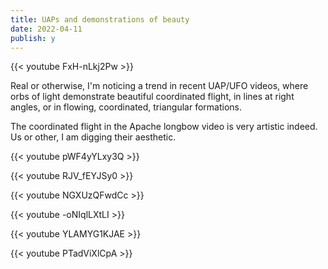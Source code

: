 ```yaml
---
title: UAPs and demonstrations of beauty
date: 2022-04-11
publish: y
---
```


{{< youtube FxH-nLkj2Pw >}}

Real or otherwise, I'm noticing a trend in recent UAP/UFO videos, where orbs of light demonstrate beautiful coordinated flight, in lines at right angles, or in flowing, coordinated, triangular formations.   

The coordinated flight in the Apache longbow video is very artistic indeed.   Us or other, I am digging their aesthetic. 

{{< youtube pWF4yYLxy3Q >}}

{{< youtube RJV_fEYJSy0 >}}

{{< youtube NGXUzQFwdCc >}}

{{< youtube -oNIqlLXtLI >}}

{{< youtube YLAMYG1KJAE >}}


<!---
{{< youtube xwB6-keUyWg >}}

{{< youtube ZnAxXpJ9CEk >}}

{{< youtube NXeaW3j-fV0 >}}

{{< youtube dzGqcL_1iGY >}}
--->

{{< youtube PTadViXlCpA >}}
